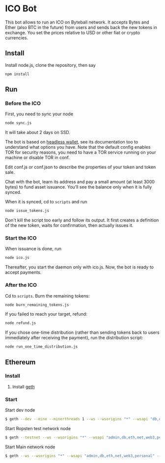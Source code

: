 # ICO Bot

This bot allows to run an ICO on Byteball network.  It accepts Bytes and Ether (also BTC in the future) from users and sends back the new tokens in exchange.  You set the prices relative to USD or other fiat or crypto currencies. 

## Install

Install node.js, clone the repository, then say
```sh
npm install
```

## Run

### Before the ICO

First, you need to sync your node
```sh
node sync.js
```
It will take about 2 days on SSD.

The bot is based on [headless wallet](../../headless-byteball), see its documentation too to understand what options you have.  Note that the default config enables TOR for security reasons, you need to have a TOR service running on your machine or disable TOR in conf.

Edit conf.js or conf.json to describe the properties of your token and token sale.

Chat with the bot, learn its address and pay a small amount (at least 3000 bytes) to fund asset issuance.  You’ll see the balance only when it is fully synced.

When it is synced, cd to `scripts` and run
```sh
node issue_tokens.js
```
Don't kill the script too early and follow its output.  It first creates a definition of the new token, waits for confirmation, then actually issues it.

### Start the ICO

When issuance is done, run
```sh
node ico.js
```
Thereafter, you start the daemon only with ico.js.  Now, the bot is ready to accept payments.

### After the ICO

Cd to `scripts`.  Burn the remaining tokens:
```sh
node burn_remaining_tokens.js
```
If you failed to reach your target, refund:
```sh
node refund.js
```
If you chose one-time distribution (rather than sending tokens back to users immediately after receiving the payment), run the distribution script:
```sh
node run_one_time_distribution.js
```

## Ethereum

### Install
1) Install [geth](https://github.com/ethereum/go-ethereum/wiki/Installing-Geth#install-on-macos-via-homebrew)


### Start
Start dev node
```bash
$ geth --dev --mine --minerthreads 1 --ws --wsorigins "*" --wsapi "db,eth,net,web3,personal,miner"
```

Start Ropsten test network node
```bash
$ geth --testnet --ws --wsorigins "*" --wsapi "admin,db,eth,net,web3,personal" --cache=1024
```

Start Main network node
```bash
$ geth --ws --wsorigins "*" --wsapi "admin,db,eth,net,web3,personal" --cache=1024
```